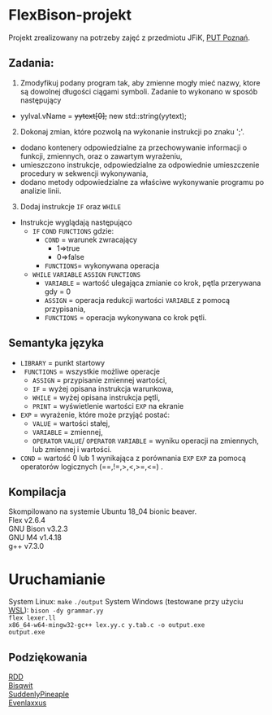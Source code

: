 # FlexBison-projekt


Projekt zrealizowany na potrzeby zajęć z przedmiotu JFiK, [PUT Poznań](https://www.put.poznan.pl/en).

## Zadania:
1. Zmodyfikuj podany program tak, aby zmienne mogły mieć nazwy, ktore są dowolnej długości ciągami symboli.
 Zadanie to wykonano w sposób następujący
 * yylval.vName = ~~yytext[0];~~ new std::string(yytext);
 2. Dokonaj zmian, które pozwolą na wykonanie instrukcji po znaku ';'.
 * dodano kontenery odpowiedzialne za przechowywanie informacji o funkcji, zmiennych, oraz o zawartym wyrażeniu,
 * umieszczono instrukcje, odpowiedzialne za odpowiednie umieszczenie procedury w sekwencji wykonywania,
 * dodano metody odpowiedzialne za właściwe wykonywanie programu po analizie linii.
 3. Dodaj instrukcje `IF` oraz `WHILE`
 * Instrukcje wyglądają następująco
	 * `IF` `COND` `FUNCTIONS` gdzie:
		* `COND` = warunek zwracający 
			*	1=>true
			*	0=>false
		* `FUNCTIONS`= wykonywana operacja
	* `WHILE` `VARIABLE` `ASSIGN` `FUNCTIONS`
		* `VARIABLE` = wartość ulegająca zmianie co krok, pętla przerywana gdy = 0
		* `ASSIGN` = operacja redukcji wartości `VARIABLE` z pomocą przypisania,
		* `FUNCTIONS` = operacja wykonywana co krok pętli.

## Semantyka języka
* `LIBRARY` = punkt startowy
* ` FUNCTIONS` = wszystkie możliwe operacje
	* `ASSIGN` = przypisanie zmiennej wartości,
	* `IF` = wyżej opisana instrukcja warunkowa,
	* `WHILE` = wyżej opisana instrukcja pętli,
	* `PRINT` = wyświetlenie wartości `EXP` na ekranie 
* `EXP` = wyrażenie, które może przyjąć postać:
	* `VALUE` = wartości stałej,
	* `VARIABLE` = zmiennej,
	* `OPERATOR` `VALUE`/
`OPERATOR` `VARIABLE` = wyniku operacji na zmiennych, lub zmiennej i wartości.
* `COND` = wartość 0 lub 1 wynikająca z porównania `EXP` `EXP` za pomocą operatorów logicznych
(==,!=,>,<,>=,<=) .

## Kompilacja
Skompilowano na systemie Ubuntu 18_04 bionic beaver.  
Flex v2.6.4  
GNU Bison v3.2.3  
GNU M4 v1.4.18  
g++ v7.3.0  

# Uruchamianie

System Linux: `make` `./output`
System Windows (testowane przy użyciu [WSL](https://docs.microsoft.com/en-us/windows/wsl/install-win10)): 
`bison -dy grammar.yy`  
`flex lexer.ll`  
`x86_64-w64-mingw32-gc++ lex.yy.c y.tab.c -o output.exe`  
`output.exe`  

## Podziękowania
[RDD](https://rubberduckdebugging.com/cyberduck/)  
[Bisqwit](https://github.com/bisqwit/)  
[SuddenlyPineaple](https://github.com/SuddenlyPineapple)  
[Evenlaxxus](https://github.com/Evenlaxxus)  
